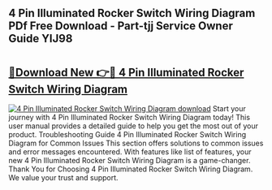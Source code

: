 ## 4 Pin Illuminated Rocker Switch Wiring Diagram PDf Free Download - Part-tjj Service Owner Guide YIJ98

# <h2><a href="http://dfrlyd.blite.top/?on=4+Pin+Illuminated+Rocker+Switch+Wiring+Diagram">🔗Download New 👉🔴 4 Pin Illuminated Rocker Switch Wiring Diagram</a></h2>

[![4 Pin Illuminated Rocker Switch Wiring Diagram download](https://i.imgur.com/lujVjoI.png)](http://dfrlyd.blite.top/?on=4+Pin+Illuminated+Rocker+Switch+Wiring+Diagram)
Start your journey with 4 Pin Illuminated Rocker Switch Wiring Diagram today! This user manual provides a detailed guide to help you get the most out of your product. Troubleshooting Guide 4 Pin Illuminated Rocker Switch Wiring Diagram for Common Issues This section offers solutions to common issues and error messages encountered. With features like list of features, your new 4 Pin Illuminated Rocker Switch Wiring Diagram is a game-changer. Thank You for Choosing 4 Pin Illuminated Rocker Switch Wiring Diagram. We value your trust and support.
